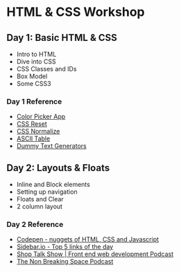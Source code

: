 # HTML & CSS Workshop

## Day 1: Basic HTML & CSS

- Intro to HTML
- Dive into CSS
- CSS Classes and IDs
- Box Model 
- Some CSS3

### Day 1 Reference
- <a href="http://color.hailpixel.com/#388EA8,349D91,C44F67,C89E5B,C77A57,577CC7,D071C2,">Color Picker App</a>
- <a href="http://meyerweb.com/eric/tools/css/reset/">CSS Reset</a>
- <a href="http://necolas.github.com/normalize.css/">CSS Normalize</a>
- <a href="https://www.google.com.au/search?q=ascii+table&aq=0&oq=asci+&aqs=chrome.1.57j0l3j62l2.3535j0&sourceid=chrome&ie=UTF-8">ASCII Table</a>
- <a href="http://designshack.net/articles/inspiration/30-useful-and-hilarious-lorem-ipsum-generators/">Dummy Text Generators</a>

## Day 2: Layouts & Floats

- Inline and Block elements
- Setting up navigation
- Floats and Clear
- 2 column layout

### Day 2 Reference

- <a href="http://codepen.io/">Codepen - nuggets of HTML, CSS and Javascript</a>
- <a href="http://sidebar.io/">Sidebar.io - Top 5 links of the day</a>
- <a href="http://shoptalkshow.com/">Shop Talk Show | Front end web development Podcast</a>
- <a href="http://nonbreakingspace.tv/">The Non Breaking Space Podcast</a>